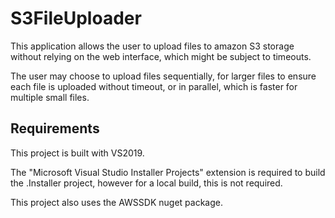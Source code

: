# S3FileUploader

This application allows the user to upload files to amazon S3 storage without relying on the web interface, which might be subject to timeouts.

The user may choose to upload files sequentially, for larger files to ensure each file is uploaded without timeout, or in parallel, which is faster for multiple small files.

## Requirements

This project is built with VS2019.

The "Microsoft Visual Studio Installer Projects" extension is required to build the .Installer project, however for a local build, this is not required.

This project also uses the AWSSDK nuget package.

